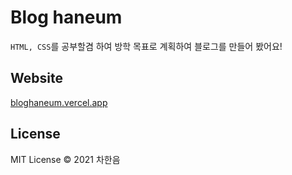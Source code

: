 # Blog haneum
`HTML, CSS`를 공부할겸 하여 방학 목표로 계획하여 블로그를 만들어 봤어요!

## Website
[bloghaneum.vercel.app](https://bloghaneum.vercel.app)

## License
MIT License &copy; 2021 차한음

